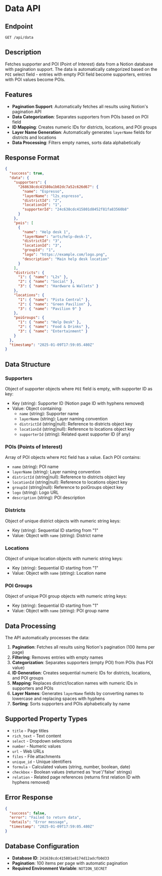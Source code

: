 # Data API

## Endpoint
`GET /api/data`

## Description
Fetches supporter and POI (Point of Interest) data from a Notion database with pagination support. The data is automatically categorized based on the `POI` select field - entries with empty POI field become supporters, entries with POI values become POIs.

## Features

- **Pagination Support**: Automatically fetches all results using Notion's pagination API
- **Data Categorization**: Separates supporters from POIs based on POI field
- **ID Mapping**: Creates numeric IDs for districts, locations, and POI groups
- **Layer Name Generation**: Automatically generates `layerName` fields for districts and locations
- **Data Processing**: Filters empty names, sorts data alphabetically

## Response Format

```json
{
  "success": true,
  "data": {
    "supporters": {
      "268638cdc41580a1b02dc7a52c626d67": {
        "name": "Espresso",
        "layerName": "l2s_espresso",
        "districtId": "2",
        "locationId": "1",
        "supporterId": "24c638cdc415801d8452f81fa83560b8"
      }
    },
    "pois": [
      {
        "name": "Help desk 1",
        "layerName": "arts/help-desk-1",
        "districtId": "3",
        "locationId": "3",
        "groupId": "1",
        "logo": "https://example.com/logo.png",
        "description": "Main help desk location"
      }
    ],
    "districts": {
      "1": { "name": "L2s" },
      "2": { "name": "Social" },
      "3": { "name": "Hardware & Wallets" }
    },
    "locations": {
      "1": { "name": "Pista Central" },
      "2": { "name": "Green Pavilion" },
      "3": { "name": "Pavilion 9" }
    },
    "poiGroups": {
      "1": { "name": "Help Desk" },
      "2": { "name": "Food & Drinks" },
      "3": { "name": "Entertainment" }
    }
  },
  "timestamp": "2025-01-09T17:59:05.480Z"
}
```

## Data Structure

### Supporters

Object of supporter objects where `POI` field is empty, with supporter ID as key:

- Key (string): Supporter ID (Notion page ID with hyphens removed)
- Value: Object containing:
  - `name` (string): Supporter name
  - `layerName` (string): Layer naming convention
  - `districtId` (string|null): Reference to districts object key
  - `locationId` (string|null): Reference to locations object key
  - `supporterId` (string): Related quest supporter ID (if any)

### POIs (Points of Interest)

Array of POI objects where `POI` field has a value. Each POI contains:

- `name` (string): POI name
- `layerName` (string): Layer naming convention
- `districtId` (string|null): Reference to districts object key
- `locationId` (string|null): Reference to locations object key
- `groupId` (string|null): Reference to poiGroups object key
- `logo` (string): Logo URL
- `description` (string): POI description

### Districts

Object of unique district objects with numeric string keys:

- Key (string): Sequential ID starting from "1"
- Value: Object with `name` (string): District name

### Locations

Object of unique location objects with numeric string keys:

- Key (string): Sequential ID starting from "1"
- Value: Object with `name` (string): Location name

### POI Groups

Object of unique POI group objects with numeric string keys:

- Key (string): Sequential ID starting from "1"
- Value: Object with `name` (string): POI group name

## Data Processing

The API automatically processes the data:

1. **Pagination**: Fetches all results using Notion's pagination (100 items per page)
2. **Filtering**: Removes entries with empty names
3. **Categorization**: Separates supporters (empty POI) from POIs (has POI value)
4. **ID Generation**: Creates sequential numeric IDs for districts, locations, and POI groups
5. **Mapping**: Replaces district/location names with numeric IDs in supporters and POIs
6. **Layer Names**: Generates `layerName` fields by converting names to lowercase and replacing spaces with hyphens
7. **Sorting**: Sorts supporters and POIs alphabetically by name

## Supported Property Types

- `title` - Page titles
- `rich_text` - Text content
- `select` - Dropdown selections
- `number` - Numeric values
- `url` - Web URLs
- `files` - File attachments
- `unique_id` - Unique identifiers
- `formula` - Calculated values (string, number, boolean, date)
- `checkbox` - Boolean values (returned as 'true'/'false' strings)
- `relation` - Related page references (returns first relation ID with hyphens removed)

## Error Response

```json
{
  "success": false,
  "error": "Failed to return data",
  "details": "Error message",
  "timestamp": "2025-01-09T17:59:05.480Z"
}
```

## Database Configuration

- **Database ID**: `241638cdc415801e8174d12adcfb0d33`
- **Pagination**: 100 items per page with automatic pagination
- **Required Environment Variable**: `NOTION_SECRET`
